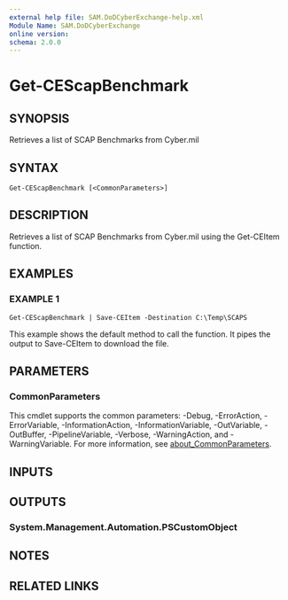 ```yaml
---
external help file: SAM.DoDCyberExchange-help.xml
Module Name: SAM.DoDCyberExchange
online version:
schema: 2.0.0
---
```


# Get-CEScapBenchmark

## SYNOPSIS
Retrieves a list of SCAP Benchmarks from Cyber.mil

## SYNTAX

```
Get-CEScapBenchmark [<CommonParameters>]
```

## DESCRIPTION
Retrieves a list of SCAP Benchmarks from Cyber.mil using the Get-CEItem function.

## EXAMPLES

### EXAMPLE 1
```
Get-CEScapBenchmark | Save-CEItem -Destination C:\Temp\SCAPS
```

This example shows the default method to call the function.
It pipes the output to Save-CEItem to download the file.

## PARAMETERS

### CommonParameters
This cmdlet supports the common parameters: -Debug, -ErrorAction, -ErrorVariable, -InformationAction, -InformationVariable, -OutVariable, -OutBuffer, -PipelineVariable, -Verbose, -WarningAction, and -WarningVariable. For more information, see [about_CommonParameters](http://go.microsoft.com/fwlink/?LinkID=113216).

## INPUTS

## OUTPUTS

### System.Management.Automation.PSCustomObject
## NOTES

## RELATED LINKS

